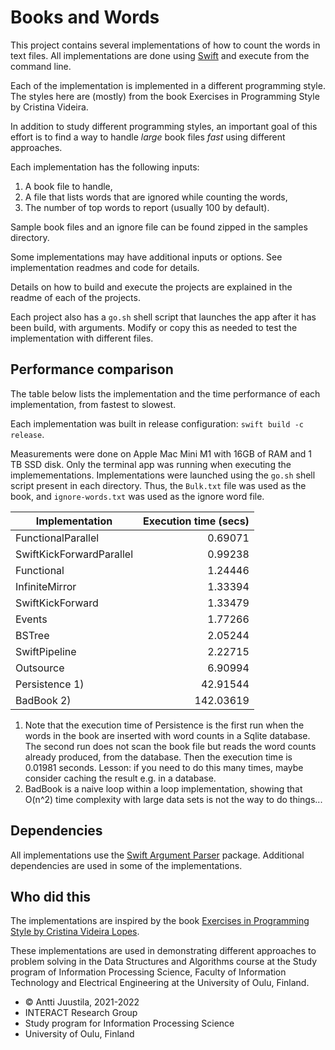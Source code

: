 # Books and Words

This project contains several implementations of how to count the words in text files. All implementations are done using [Swift](https://www.swift.org) and execute from the command line.

Each of the implementation is implemented in a different programming style. The styles here are (mostly) from the book Exercises in Programming Style by Cristina Videira.

In addition to study different programming styles, an important goal of this effort is to find a way to handle *large* book files *fast* using different approaches.

Each implementation has the following inputs:

1. A book file to handle,
1. A file that lists words that are ignored while counting the words,
1. The number of top words to report (usually 100 by default).

Sample book files and an ignore file can be found zipped in the samples directory.

Some implementations may have additional inputs or options. See implementation readmes and code for details.

Details on how to build and execute the projects are explained in the readme of each of the projects.

Each project also has a `go.sh` shell script that launches the app after it has been build, with arguments. Modify or copy this as needed to test the implementation with different files.

## Performance comparison

The table below lists the implementation and the time performance of each implementation, from fastest to slowest.

Each implementation was built in release configuration: `swift build -c release`.

Measurements were done on Apple Mac Mini M1 with 16GB of RAM and 1 TB SSD disk. Only the terminal app was running when executing the implemementations. Implementations were launched using the `go.sh` shell script present in each directory. Thus, the `Bulk.txt` file was used as the book, and `ignore-words.txt` was used as the ignore word file.

| Implementation              |  Execution time (secs) |
|-----------------------------|-----------------------:|
| FunctionalParallel          |                0.69071 |
| SwiftKickForwardParallel    |                0.99238 |
| Functional                  |                1.24446 |
| InfiniteMirror              |                1.33394 |
| SwiftKickForward            |                1.33479 |
| Events                      |                1.77266 |
| BSTree                      |                2.05244 |
| SwiftPipeline               |                2.22715 |
| Outsource                   |                6.90994 |
| Persistence 1)              |               42.91544 |
| BadBook 2)                  |              142.03619 |

1) Note that the execution time of Persistence is the first run when the words in the book are inserted with word counts in a Sqlite database. The second run does not scan the book file but reads the word counts already produced, from the database. Then the execution time is 0.01981 seconds. Lesson: if you need to do this many times, maybe consider caching the result e.g. in a database.
2) BadBook is a naive loop within a loop implementation, showing that O(n^2) time complexity with large data sets is not the way to do things...

## Dependencies

All implementations use the [Swift Argument Parser](https://github.com/apple/swift-argument-parser) package. Additional dependencies are used in some of the implementations.

## Who did this

The implementations are inspired by the book [Exercises in Programming Style by Cristina Videira Lopes](https://www.routledge.com/Exercises-in-Programming-Style/Lopes/p/book/9780367350208).

These implementations are used in demonstrating different approaches to problem solving in the Data Structures and Algorithms course at the Study program of Information Processing Science, Faculty of Information Technology and Electrical Engineering at the University of Oulu, Finland.

* &copy; Antti Juustila, 2021-2022
* INTERACT Research Group
* Study program for Information Processing Science
* University of Oulu, Finland
